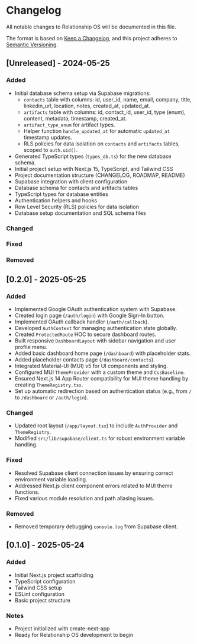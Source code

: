 # Changelog

All notable changes to Relationship OS will be documented in this file.

The format is based on [Keep a Changelog](https://keepachangelog.com/en/1.0.0/),
and this project adheres to [Semantic Versioning](https://semver.org/spec/v2.0.0.html).

## [Unreleased] - 2024-05-25

### Added
- Initial database schema setup via Supabase migrations:
  - `contacts` table with columns: id, user_id, name, email, company, title, linkedin_url, location, notes, created_at, updated_at.
  - `artifacts` table with columns: id, contact_id, user_id, type (enum), content, metadata, timestamp, created_at.
  - `artifact_type_enum` for artifact types.
  - Helper function `handle_updated_at` for automatic `updated_at` timestamp updates.
  - RLS policies for data isolation on `contacts` and `artifacts` tables, scoped to `auth.uid()`.
- Generated TypeScript types (`types_db.ts`) for the new database schema.
- Initial project setup with Next.js 15, TypeScript, and Tailwind CSS
- Project documentation structure (CHANGELOG, ROADMAP, README)
- Supabase integration with client configuration
- Database schema for contacts and artifacts tables
- TypeScript types for database entities
- Authentication helpers and hooks
- Row Level Security (RLS) policies for data isolation
- Database setup documentation and SQL schema files

### Changed

### Fixed

### Removed

## [0.2.0] - 2025-05-25

### Added
- Implemented Google OAuth authentication system with Supabase.
- Created login page (`/auth/login`) with Google Sign-In button.
- Implemented OAuth callback handler (`/auth/callback`).
- Developed `AuthContext` for managing authentication state globally.
- Created `ProtectedRoute` HOC to secure dashboard routes.
- Built responsive `DashboardLayout` with sidebar navigation and user profile menu.
- Added basic dashboard home page (`/dashboard`) with placeholder stats.
- Added placeholder contacts page (`/dashboard/contacts`).
- Integrated Material-UI (MUI) v5 for UI components and styling.
- Configured MUI `ThemeProvider` with a custom theme and `CssBaseline`.
- Ensured Next.js 14 App Router compatibility for MUI theme handling by creating `ThemeRegistry.tsx`.
- Set up automatic redirection based on authentication status (e.g., from `/` to `/dashboard` or `/auth/login`).

### Changed
- Updated root layout (`/app/layout.tsx`) to include `AuthProvider` and `ThemeRegistry`.
- Modified `src/lib/supabase/client.ts` for robust environment variable handling.

### Fixed
- Resolved Supabase client connection issues by ensuring correct environment variable loading.
- Addressed Next.js client component errors related to MUI theme functions.
- Fixed various module resolution and path aliasing issues.

### Removed
- Removed temporary debugging `console.log` from Supabase client.

## [0.1.0] - 2025-05-24

### Added
- Initial Next.js project scaffolding
- TypeScript configuration
- Tailwind CSS setup
- ESLint configuration
- Basic project structure

### Notes
- Project initialized with create-next-app
- Ready for Relationship OS development to begin 